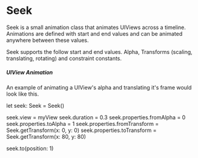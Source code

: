 Seek
====

Seek is a small animation class that animates UIViews across a timeline.  Animations are defined with start and end values and can be animated anywhere between these values.

Seek supports the follow start and end values.  Alpha, Transforms (scaling, translating, rotating) and constraint constants. 


##### UIView Animation

An example of animating a UIView's alpha and translating it's frame would look like this.

let seek: Seek = Seek()

seek.view = myView
seek.duration = 0.3
seek.properties.fromAlpha = 0
seek.properties.toAlpha = 1
seek.properties.fromTransform = Seek.getTransform(x: 0, y: 0)
seek.properties.toTransform = Seek.getTransform(x: 80, y: 80)

seek.to(position: 1)



